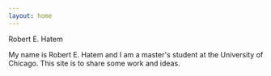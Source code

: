 ```yaml
---
layout: home
---
```

Robert E. Hatem

My name is Robert E. Hatem and I am a master's student at the University of Chicago. This site is to share some work and ideas.